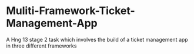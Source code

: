 # Muliti-Framework-Ticket-Management-App
A Hng 13 stage 2 task which involves the build of a ticket management app in three different frameworks
